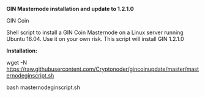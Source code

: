 <b>GIN Masternode installation and update to 1.2.1.0</b>

GIN Coin

Shell script to install a GIN Coin Masternode on a Linux server running Ubuntu 16.04. Use it on your own risk. This script will install GIN 1.2.1.0

<b>Installation:</b>

wget -N https://raw.githubusercontent.com/Cryptonoder/gincoinupdate/master/masternodeginscript.sh

bash masternodeginscript.sh
